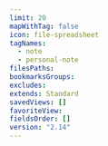```yaml
---
limit: 20
mapWithTag: false
icon: file-spreadsheet
tagNames:
  - note
  - personal-note
filesPaths: 
bookmarksGroups: 
excludes: 
extends: Standard
savedViews: []
favoriteView: 
fieldsOrder: []
version: "2.14"
---
```

